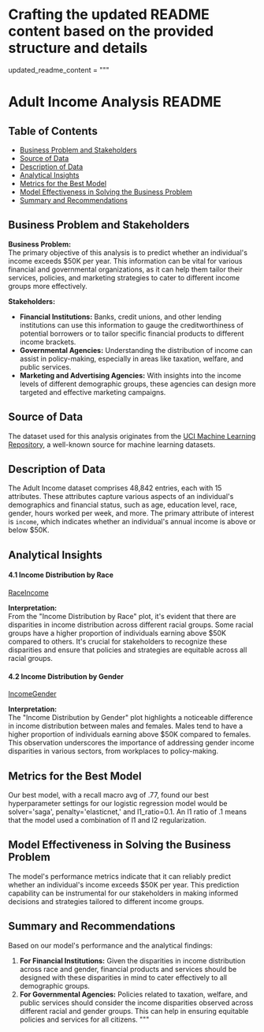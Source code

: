 # Crafting the updated README content based on the provided structure and details

updated_readme_content = """
# Adult Income Analysis README

## Table of Contents

- [Business Problem and Stakeholders](#business-problem-and-stakeholders)
- [Source of Data](#source-of-data)
- [Description of Data](#description-of-data)
- [Analytical Insights](#analytical-insights)
- [Metrics for the Best Model](#metrics-for-the-best-model)
- [Model Effectiveness in Solving the Business Problem](#model-effectiveness-in-solving-the-business-problem)
- [Summary and Recommendations](#summary-and-recommendations)

## Business Problem and Stakeholders

**Business Problem:**  
The primary objective of this analysis is to predict whether an individual's income exceeds $50K per year. This information can be vital for various financial and governmental organizations, as it can help them tailor their services, policies, and marketing strategies to cater to different income groups more effectively.

**Stakeholders:**  
- **Financial Institutions:** Banks, credit unions, and other lending institutions can use this information to gauge the creditworthiness of potential borrowers or to tailor specific financial products to different income brackets.
- **Governmental Agencies:** Understanding the distribution of income can assist in policy-making, especially in areas like taxation, welfare, and public services.
- **Marketing and Advertising Agencies:** With insights into the income levels of different demographic groups, these agencies can design more targeted and effective marketing campaigns.

## Source of Data
The dataset used for this analysis originates from the [UCI Machine Learning Repository](https://archive.ics.uci.edu/ml/datasets/adult), a well-known source for machine learning datasets.

## Description of Data
The Adult Income dataset comprises 48,842 entries, each with 15 attributes. These attributes capture various aspects of an individual's demographics and financial status, such as age, education level, race, gender, hours worked per week, and more. The primary attribute of interest is `income`, which indicates whether an individual's annual income is above or below $50K.

## Analytical Insights

#### 4.1 Income Distribution by Race
[RaceIncome]([/mnt/data/RaceIncome.png](https://github.com/coryncates/Project-Core/blob/main/RaceIncome.png?raw=true))

**Interpretation:**  
From the "Income Distribution by Race" plot, it's evident that there are disparities in income distribution across different racial groups. Some racial groups have a higher proportion of individuals earning above $50K compared to others. It's crucial for stakeholders to recognize these disparities and ensure that policies and strategies are equitable across all racial groups.

#### 4.2 Income Distribution by Gender
[IncomeGender]([/mnt/data/IncomeGender.png](https://github.com/coryncates/Project-Core/blob/main/RaceIncome.png?raw=true))

**Interpretation:**  
The "Income Distribution by Gender" plot highlights a noticeable difference in income distribution between males and females. Males tend to have a higher proportion of individuals earning above $50K compared to females. This observation underscores the importance of addressing gender income disparities in various sectors, from workplaces to policy-making.

## Metrics for the Best Model
Our best model, with a recall macro avg of .77, found our best hyperparameter settings for our logistic regression model would be solver='saga', penalty='elasticnet,' and l1_ratio=0.1. An l1 ratio of .1 means that the model used a combination of l1 and l2 regularization.

## Model Effectiveness in Solving the Business Problem
The model's performance metrics indicate that it can reliably predict whether an individual's income exceeds $50K per year. This prediction capability can be instrumental for our stakeholders in making informed decisions and strategies tailored to different income groups.

## Summary and Recommendations

Based on our model's performance and the analytical findings:

1. **For Financial Institutions:** Given the disparities in income distribution across race and gender, financial products and services should be designed with these disparities in mind to cater effectively to all demographic groups.
2. **For Governmental Agencies:** Policies related to taxation, welfare, and public services should consider the income disparities observed across different racial and gender groups. This can help in ensuring equitable policies and services for all citizens.
"""


